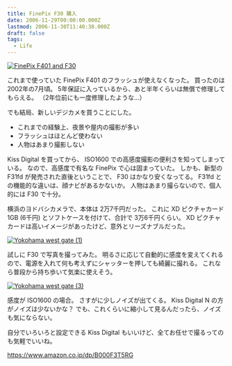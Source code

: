 ```yaml
---
title: FinePix F30 購入
date: 2006-11-29T00:00:00.000Z
lastmod: 2006-11-30T11:40:30.000Z
draft: false
tags:
  - Life
---
```


[![FinePix F401 and F30](https://farm1.staticflickr.com/114/309540166_0a334e3b20.jpg "FinePix F401 and F30")](http://www.flickr.com/photos/machu/309540166/)

これまで使っていた FinePix F401 のフラッシュが使えなくなった。 買ったのは2002年の7月頃。 5年保証に入っているから、あと半年くらいは無償で修理してもらえる。 （2年位前にも一度修理したような…）

でも結局、新しいデジカメを買うことにした。

* これまでの経験上、夜景や屋内の撮影が多い
* フラッシュはほとんど使わない
* 人物はあまり撮影しない

Kiss Digital を買ってから、 ISO1600 での高感度撮影の便利さを知ってしまっている。 なので、高感度で有名な FinePix で心は固まっていた。 しかも、新型の F31fd が発売された直後ということで、 F30 はかなり安くなってる。 F31fd との機能的な違いは、顔ナビがあるかないか。 人物はあまり撮らないので、個人的には F30 で十分。

横浜のヨドバシカメラで、本体は 2万7千円だった。 これに XD ピクチャカード 1GB (6千円) とソフトケースを付けて、合計で 3万6千円くらい。 XD ピクチャカードは高いイメージがあったけど、意外とリーズナブルだった。

[![Yokohama west gate (1)](https://farm1.staticflickr.com/107/309540034_db1fbbd76b.jpg "Yokohama west gate (1)")](http://www.flickr.com/photos/machu/309540034/)

試しに F30 で写真を撮ってみた。 明るさに応じて自動的に感度を変えてくれるので、電源を入れて何も考えずにシャッターを押しても綺麗に撮れる。 これなら普段から持ち歩いて気楽に使えそう。

[![Yokohama west gate (3)](https://farm1.staticflickr.com/117/309540512_e3af8f8db5.jpg "Yokohama west gate (3)")](http://www.flickr.com/photos/machu/309540512/)

感度が ISO1600 の場合。 さすがに少しノイズが出てくる。 Kiss Digital N の方がノイズは少ないかな？ でも、これくらいに縮小して見るんだったら、ノイズも気にならない。

自分でいろいろと設定できる Kiss Digital もいいけど、全てお任せで撮るってのも気軽でいいね。

<https://www.amazon.co.jp/dp/B000F3T5RG>
